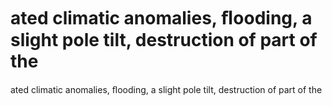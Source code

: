 # ated climatic anomalies, ﬂooding, a slight pole tilt, destruction of part of the

ated climatic anomalies, ﬂooding, a slight pole tilt, destruction of part of the